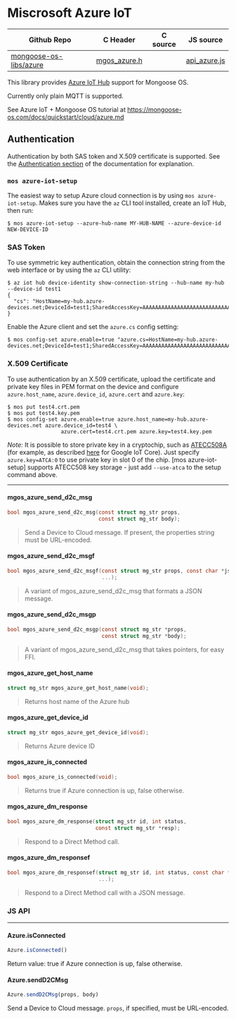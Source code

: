 # Miscrosoft Azure IoT
| Github Repo | C Header | C source  | JS source |
| ----------- | -------- | --------  | ----------------- |
| [mongoose-os-libs/azure](https://github.com/mongoose-os-libs/azure) | [mgos_azure.h](https://github.com/mongoose-os-libs/azure/tree/master/include/mgos_azure.h) | &nbsp;  | [api_azure.js](https://github.com/mongoose-os-libs/azure/tree/master/mjs_fs/api_azure.js)         |



This library provides [Azure IoT Hub](https://docs.microsoft.com/en-us/azure/iot-hub/) support for Mongoose OS.

Currently only plain MQTT is supported.

See Azure IoT + Mongoose OS tutorial at https://mongoose-os.com/docs/quickstart/cloud/azure.md

## Authentication

Authentication by both SAS token and X.509 certificate is supported. See the [Authentication section](https://docs.microsoft.com/en-us/azure/iot-hub/iot-hub-devguide-security#authentication) of the documentation for explanation.


### `mos azure-iot-setup`

The easiest way to setup Azure cloud connection is by using `mos azure-iot-setup`. Makes sure you have the `az` CLI tool installed, create an IoT Hub, then run:
```
$ mos azure-iot-setup --azure-hub-name MY-HUB-NAME --azure-device-id NEW-DEVICE-ID
```

### SAS Token

To use symmetric key authentication, obtain the connection string from the web interface or by using the `az` CLI utility:
```
$ az iot hub device-identity show-connection-string --hub-name my-hub --device-id test1
{
  "cs": "HostName=my-hub.azure-devices.net;DeviceId=test1;SharedAccessKey=AAAAAAAAAAAAAAAAAAAAAAAAAAAAAAAAAAAAAAAAAAA="
}
```

Enable the Azure client and set the `azure.cs` config setting:
```
$ mos config-set azure.enable=true "azure.cs=HostName=my-hub.azure-devices.net;DeviceId=test1;SharedAccessKey=AAAAAAAAAAAAAAAAAAAAAAAAAAAAAAAAAAAAAAAAAAA="
```

### X.509 Certificate

To use authentication by an X.509 certificate, upload the certificate and private key files in PEM format on the device and configure `azure.host_name`, `azure.device_id`, `azure.cert` and `azure.key`:

```
$ mos put test4.crt.pem
$ mos put test4.key.pem
$ mos config-set azure.enable=true azure.host_name=my-hub.azure-devices.net azure.device_id=test4 \
                 azure.cert=test4.crt.pem azure.key=test4.key.pem

```

_Note:_ It is possible to store private key in a cryptochip, such as [ATECC508A](http://www.microchip.com/wwwproducts/en/ATECC508A) (for example, as described [here](https://mongoose-os.com/blog/mongoose-os-google-iot-ecc508a/) for Google IoT Core). Just specify `azure.key=ATCA:0` to use private key in slot 0 of the chip. [mos azure-iot-setup] supports ATECC508 key storage - just add `--use-atca` to the setup command above.


 ----- 
#### mgos_azure_send_d2c_msg

```c
bool mgos_azure_send_d2c_msg(const struct mg_str props,
                             const struct mg_str body);
```
> 
> Send a Device to Cloud message.
> If present, the properties string must be URL-encoded.
>  
#### mgos_azure_send_d2c_msgf

```c
bool mgos_azure_send_d2c_msgf(const struct mg_str props, const char *json_fmt,
                              ...);
```
>  A variant of mgos_azure_send_d2c_msg that formats a JSON message. 
#### mgos_azure_send_d2c_msgp

```c
bool mgos_azure_send_d2c_msgp(const struct mg_str *props,
                              const struct mg_str *body);
```
>  A variant of mgos_azure_send_d2c_msg that takes pointers, for easy FFI. 
#### mgos_azure_get_host_name

```c
struct mg_str mgos_azure_get_host_name(void);
```
>  Returns host name of the Azure hub 
#### mgos_azure_get_device_id

```c
struct mg_str mgos_azure_get_device_id(void);
```
>  Returns Azure device ID 
#### mgos_azure_is_connected

```c
bool mgos_azure_is_connected(void);
```
>  Returns true if Azure connection is up, false otherwise. 
#### mgos_azure_dm_response

```c
bool mgos_azure_dm_response(struct mg_str id, int status,
                            const struct mg_str *resp);
```
>  Respond to a Direct Method call. 
#### mgos_azure_dm_responsef

```c
bool mgos_azure_dm_responsef(struct mg_str id, int status, const char *json_fmt,
                             ...);
```
>  Respond to a Direct Method call with a JSON message. 

### JS API

 --- 
#### Azure.isConnected

```javascript
Azure.isConnected()
```
Return value: true if Azure connection is up, false otherwise.
#### Azure.sendD2CMsg

```javascript
Azure.sendD2CMsg(props, body)
```
Send a Device to Cloud message. `props`, if specified, must be URL-encoded.
